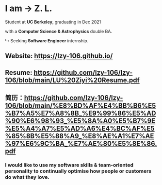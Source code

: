 # I am   →   **Z. L.**

Student at **UC Berkeley**, graduating in Dec 2021

with a **Computer Science & Astrophysics** double BA.

↳ Seeking **Software Engineer** internship.

## Website: <https://lzy-106.github.io/>
## Resume: <https://github.com/lzy-106/lzy-106/blob/main/LU%20Ziyi%20Resume.pdf>
## 简历：<https://github.com/lzy-106/lzy-106/blob/main/%E8%BD%AF%E4%BB%B6%E5%B7%A5%E7%A8%8B_%E9%99%86%E5%AD%90%E6%98%93_%E5%8A%A0%E5%B7%9E%E5%A4%A7%E5%AD%A6%E4%BC%AF%E5%85%8B%E5%88%A9_%E8%AE%A1%E7%AE%97%E6%9C%BA_%E7%AE%80%E5%8E%86.pdf>

### I would like to use my software skills & team-oriented personality to continually optimise how people or customers do what they love.
